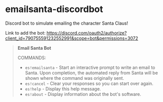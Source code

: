 # emailsanta-discordbot
 Discord bot to simulate emailing the character Santa Claus!
 
 Link to add the bot: https://discord.com/oauth2/authorize?client_id=790755591232552991&scope=bot&permissions=3072
> **Email Santa Bot**
> 
> COMMANDS:
> * `es!emailsanta` - Start an interactive prompt to write an email to Santa. Upon completion, the automated reply from Santa will be shown where the command was originally sent.
> * `es!cancel` - Clear your responses so you can start over again.
> * `es!help` - Display this help message.
> * `es!about` - Display information about the bot's software.
